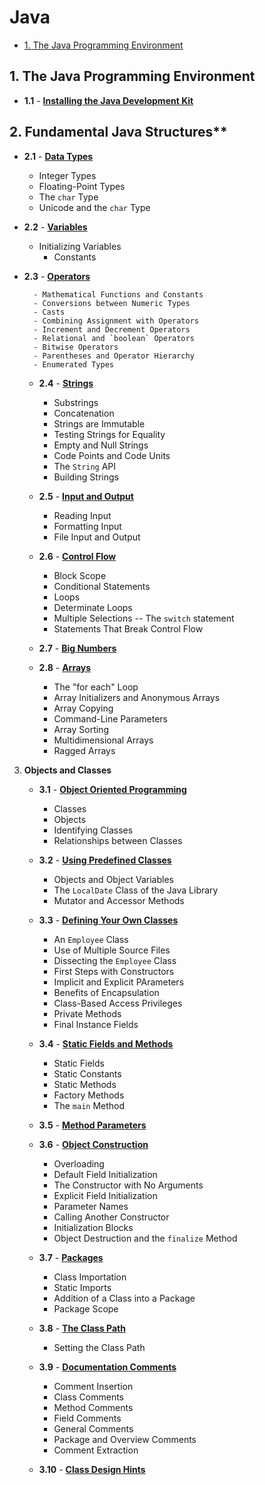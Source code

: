 # Java

- [1. The Java Programming Environment](#1-the-java-programming-environment)

## **1. The Java Programming Environment**

- **1.1** - [**Installing the Java Development Kit**](1_Java/1_TheJavaProgrammingEnvironment/1_InstallingTheJavaDevelopmentKit.md)

## 2. Fundamental Java Structures**

- **2.1** - [**Data Types**](1_Java/2_FundamentalJavaStructures/1_DataTypes.md)

    - Integer Types
    - Floating-Point Types
    - The `char` Type
    - Unicode and the `char` Type

- **2.2** - [**Variables**](1_Java/2_FundamentalJavaStructures/2_Variables.md)

    - Initializing Variables
        - Constants

- **2.3** - [**Operators**](1_Java/2_FundamentalJavaStructures/3_Operators.md)

        - Mathematical Functions and Constants
        - Conversions between Numeric Types
        - Casts
        - Combining Assignment with Operators
        - Increment and Decrement Operators
        - Relational and `boolean` Operators
        - Bitwise Operators
        - Parentheses and Operator Hierarchy
        - Enumerated Types

    - **2.4** - [**Strings**](1_Java/2_FundamentalJavaStructures/4_Strings.md)

        - Substrings
        - Concatenation
        - Strings are Immutable
        - Testing Strings for Equality
        - Empty and Null Strings
        - Code Points and Code Units
        - The `String` API
        - Building Strings

    - **2.5** - [**Input and Output**](1_Java/2_FundamentalJavaStructures/5_InputAndOutput.md)

        - Reading Input
        - Formatting Input
        - File Input and Output

    - **2.6** - [**Control Flow**](1_Java/2_FundamentalJavaStructures/6_ControlFlow.md)

        - Block Scope
        - Conditional Statements
        - Loops
        - Determinate Loops
        - Multiple Selections -- The `switch` statement
        - Statements That Break Control Flow

    - **2.7** - [**Big Numbers**](1_Java/2_FundamentalJavaStructures/7_BigNumbers.md)

    - **2.8** - [**Arrays**](1_Java/2_FundamentalJavaStructures/8_Arrays.md)

        - The "for each" Loop
        - Array Initializers and Anonymous Arrays
        - Array Copying
        - Command-Line Parameters
        - Array Sorting
        - Multidimensional Arrays
        - Ragged Arrays

3. **Objects and Classes**

    - **3.1** - [**Object Oriented Programming**](1_Java/3_ObjectsAndClasses/1_ObjectOrientedProgramming.md)

        - Classes
        - Objects
        - Identifying Classes
        - Relationships between Classes

    - **3.2** - [**Using Predefined Classes**](1_Java/3_ObjectsAndClasses/2_UsingPredefinedClasses.md)

        - Objects and Object Variables
        - The `LocalDate` Class of the Java Library
        - Mutator and Accessor Methods

    - **3.3** - [**Defining Your Own Classes**](1_Java/3_ObjectsAndClasses/3_DefiningYourOwnClasses.md)

        - An `Employee` Class
        - Use of Multiple Source Files
        - Dissecting the `Employee` Class
        - First Steps with Constructors
        - Implicit and Explicit PArameters
        - Benefits of Encapsulation
        - Class-Based Access Privileges
        - Private Methods
        - Final Instance Fields

    - **3.4** - [**Static Fields and Methods**](1_Java/3_ObjectsAndClasses/4_StaticFieldsAndMethods.md)

        - Static Fields
        - Static Constants
        - Static Methods
        - Factory Methods
        - The `main` Method

    - **3.5** - [**Method Parameters**](1_Java/3_ObjectsAndClasses/5_MethodParameters.md)

    - **3.6** - [**Object Construction**](1_Java/3_ObjectsAndClasses/6_ObjectConstruction.md)

        - Overloading
        - Default Field Initialization
        - The Constructor with No Arguments
        - Explicit Field Initialization
        - Parameter Names
        - Calling Another Constructor
        - Initialization Blocks
        - Object Destruction and the `finalize` Method

    - **3.7** - [**Packages**](1_Java/3_ObjectsAndClasses/7_Packages.md)

        - Class Importation
        - Static Imports
        - Addition of a Class into a Package
        - Package Scope

    - **3.8** - [**The Class Path**](1_Java/3_ObjectsAndClasses/8_TheClassPath.md)

        - Setting the Class Path

    - **3.9** - [**Documentation Comments**](1_Java/3_ObjectsAndClasses/9_DocumentationComments.md)

        - Comment Insertion
        - Class Comments
        - Method Comments
        - Field Comments
        - General Comments
        - Package and Overview Comments
        - Comment Extraction

    - **3.10** - [**Class Design Hints**](1_Java/3_ObjectsAndClasses/10_ClassDesignHints.md)
